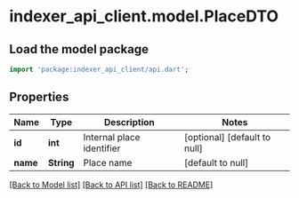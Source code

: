 # indexer_api_client.model.PlaceDTO

## Load the model package
```dart
import 'package:indexer_api_client/api.dart';
```

## Properties
Name | Type | Description | Notes
------------ | ------------- | ------------- | -------------
**id** | **int** | Internal place identifier | [optional] [default to null]
**name** | **String** | Place name | [default to null]

[[Back to Model list]](../README.md#documentation-for-models) [[Back to API list]](../README.md#documentation-for-api-endpoints) [[Back to README]](../README.md)

